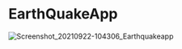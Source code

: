 # EarthQuakeApp
![Screenshot_20210922-104306_Earthquakeapp](https://user-images.githubusercontent.com/66872047/134288796-c0de640a-667f-4119-a287-103c52b7d7fc.jpg)
